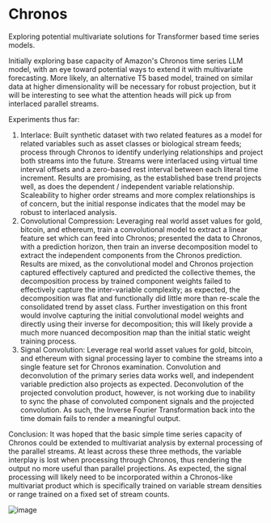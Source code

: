 # Chronos
Exploring potential multivariate solutions for Transformer based time series models.

Initially exploring base capacity of Amazon's Chronos time series LLM model, with an eye toward potential ways to extend it with multivariate forecasting.  More likely, an alternative T5 based model, trained on similar data at higher dimensionality will be necessary for robust projection, but it will be interesting to see what the attention heads will pick up from interlaced parallel streams.

Experiments thus far:
1. Interlace: Built synthetic dataset with two related features as a model for related variables such as asset classes or biological stream feeds; process through Chronos to identify underlying relationships and project both streams into the future.  Streams were interlaced using virtual time interval offsets and a zero-based rest interval between each literal time increment.  Results are promising, as the established base trend projects well, as does the dependent / independent variable relationship.  Scaleability to higher order streams and more complex relationships is of concern, but the initial response indicates that the model may be robust to interlaced analysis.
2. Convolutional Compression: Leveraging real world asset values for gold, bitcoin, and ethereum, train a convolutional model to extract a linear feature set which can feed into Chronos; presented the data to Chronos, with a prediction horizon, then train an inverse decomposition model to extract the independent components from the Chronos prediction.  Results are mixed, as the convolutional model and Chronos projection captured effectively captured and predicted the collective themes, the decomposition process by trained component weights failed to effectively capture the inter-variable complexity; as expected, the decomposition was flat and functionally did little more than re-scale the consolidated trend by asset class.  Further investigation on this front would involve capturing the initial convolutional model weights and directly using their inverse for decomposition; this will likely provide a much more nuanced decomposition map than the initial static weight training process.
3. Signal Convolution: Leverage real world asset values for gold, bitcoin, and ethereum with signal processing layer to combine the streams into a single feature set for Chronos examination.  Convolution and deconvolution of the primary series data works well, and independent variable prediction also projects as expected.  Deconvolution of the projected convolution product, however, is not working due to inability to sync the phase of convoluted component signals and the projected convolution.  As such, the Inverse Fourier Transformation back into the time domain fails to render a meaningful output.

Conclusion: It was hoped that the basic simple time series capacity of Chronos could be extended to multivariat analysis by external processing of the parallel streams.  At least across these three methods, the variable interplay is lost when processing through Chronos, thus rendering the output no more useful than parallel projections.  As expected, the signal processing will likely need to be incorporated within a Chronos-like multivariat product which is specifically trained on variable stream densities or range trained on a fixed set of stream counts.

![image](https://github.com/user-attachments/assets/af1ba649-9c7c-4804-be89-8362cdac5bb1)


